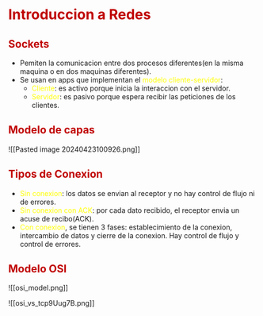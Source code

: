 # <span style="color:#c00000">Introduccion a Redes</span> 

## <span style="color:#c00000">Sockets</span> 

- Pemiten la comunicacion entre dos procesos diferentes(en la misma maquina o en dos maquinas diferentes).
- Se usan en apps que implementan el <span style="color:#ffff00">modelo cliente-servidor</span>:
	- <span style="color:#ffff00">Cliente</span>: es activo porque inicia la interaccion con el servidor.
	- <span style="color:#ffff00">Servidor</span>: es pasivo porque espera recibir las peticiones de los clientes.

 
## <span style="color:#c00000">Modelo de capas</span> 

![[Pasted image 20240423100926.png]]

## <span style="color:#c00000">Tipos de Conexion</span> 
- <span style="color:#ffff00">Sin conexion</span>: los datos se envian al receptor y no hay control de flujo ni de errores.
- <span style="color:#ffff00">Sin conexion con ACK</span>: por cada dato recibido, el receptor envia un acuse de recibo(ACK).
- <span style="color:#ffff00">Con conexion</span>, se tienen 3 fases: establecimiento de la conexion, intercambio de datos y cierre de la conexion. Hay control de flujo y control de errores.

## <span style="color:#c00000">Modelo OSI</span> 

![[osi_model.png]]

![[osi_vs_tcp9Uug7B.png]]
